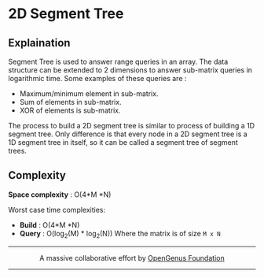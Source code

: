 # 2D Segment Tree

## Explaination
Segment Tree is used to answer range queries in an array. The data structure can be extended to 2 dimensions to answer sub-matrix queries in logarithmic time. Some examples of these queries are :
* Maximum/minimum element in sub-matrix.
* Sum of elements in sub-matrix.
* XOR of elements is sub-matrix.

The process to build a 2D segment tree is similar to process of building a 1D segment tree. Only difference is that every node in a 2D segment tree is a 1D segment tree in itself, so it can be called a segment tree of segment trees.

## Complexity
__Space complexity__ : O(4\*M \*N)

Worst case time complexities:
* __Build__ : O(4\*M \*N)
* __Query__ : O(log<sub>2</sub>(M) \* log<sub>2</sub>(N))
Where the matrix is of size `M x N`

---
<p align="center">
	A massive collaborative effort by <a href="https://github.com/OpenGenus/cosmos">OpenGenus Foundation</a>
</p>

---
